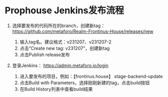 # Prophouse Jenkins发布流程


1. 选择要发布的代码所在的branch，创建新tag：
 https://github.com/metaforo/Realm-Frontinus-House/releases/new

	1. 输入tag名。建议格式：v231207、v231207-2
	2. 点击“Create new tag: v231207”，创建新tag
	3. 点击Publish release发布

3. 登录Jenkins：
https://admin.metaforo.io/login
	1. 进入要发布的项目，例如：【frontinus.house】 stage-backend-update
	2. 点击Build with Parameters，选择刚刚新建的tag，点击build按钮
	3. 在Build History列表中查看build结果
